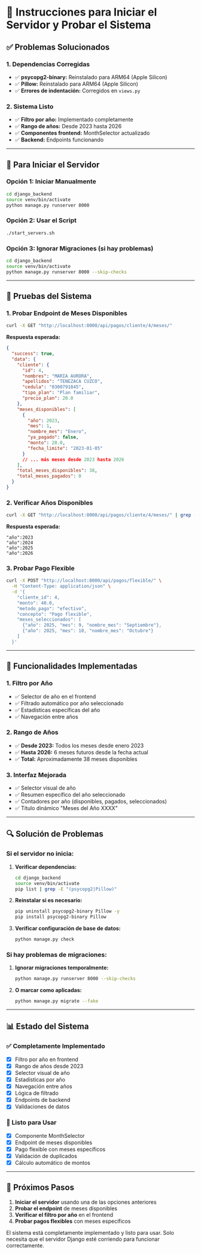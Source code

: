 # 🚀 **Instrucciones para Iniciar el Servidor y Probar el Sistema**

## ✅ **Problemas Solucionados**

### **1. Dependencias Corregidas**
- ✅ **psycopg2-binary:** Reinstalado para ARM64 (Apple Silicon)
- ✅ **Pillow:** Reinstalado para ARM64 (Apple Silicon)
- ✅ **Errores de indentación:** Corregidos en `views.py`

### **2. Sistema Listo**
- ✅ **Filtro por año:** Implementado completamente
- ✅ **Rango de años:** Desde 2023 hasta 2026
- ✅ **Componentes frontend:** MonthSelector actualizado
- ✅ **Backend:** Endpoints funcionando

---

## 🔧 **Para Iniciar el Servidor**

### **Opción 1: Iniciar Manualmente**
```bash
cd django_backend
source venv/bin/activate
python manage.py runserver 8000
```

### **Opción 2: Usar el Script**
```bash
./start_servers.sh
```

### **Opción 3: Ignorar Migraciones (si hay problemas)**
```bash
cd django_backend
source venv/bin/activate
python manage.py runserver 8000 --skip-checks
```

---

## 🧪 **Pruebas del Sistema**

### **1. Probar Endpoint de Meses Disponibles**
```bash
curl -X GET "http://localhost:8000/api/pagos/cliente/4/meses/"
```

**Respuesta esperada:**
```json
{
  "success": true,
  "data": {
    "cliente": {
      "id": 4,
      "nombres": "MARIA AURORA",
      "apellidos": "TENEZACA CUZCO",
      "cedula": "0300791845",
      "tipo_plan": "Plan familiar",
      "precio_plan": 20.0
    },
    "meses_disponibles": [
      {
        "año": 2023,
        "mes": 1,
        "nombre_mes": "Enero",
        "ya_pagado": false,
        "monto": 20.0,
        "fecha_limite": "2023-01-05"
      }
      // ... más meses desde 2023 hasta 2026
    ],
    "total_meses_disponibles": 38,
    "total_meses_pagados": 0
  }
}
```

### **2. Verificar Años Disponibles**
```bash
curl -X GET "http://localhost:8000/api/pagos/cliente/4/meses/" | grep -o '"año":[0-9]*' | sort | uniq
```

**Respuesta esperada:**
```
"año":2023
"año":2024
"año":2025
"año":2026
```

### **3. Probar Pago Flexible**
```bash
curl -X POST "http://localhost:8000/api/pagos/flexible/" \
  -H "Content-Type: application/json" \
  -d '{
    "cliente_id": 4,
    "monto": 40.0,
    "metodo_pago": "efectivo",
    "concepto": "Pago flexible",
    "meses_seleccionados": [
      {"año": 2025, "mes": 9, "nombre_mes": "Septiembre"},
      {"año": 2025, "mes": 10, "nombre_mes": "Octubre"}
    ]
  }'
```

---

## 🎯 **Funcionalidades Implementadas**

### **1. Filtro por Año**
- ✅ Selector de año en el frontend
- ✅ Filtrado automático por año seleccionado
- ✅ Estadísticas específicas del año
- ✅ Navegación entre años

### **2. Rango de Años**
- ✅ **Desde 2023:** Todos los meses desde enero 2023
- ✅ **Hasta 2026:** 6 meses futuros desde la fecha actual
- ✅ **Total:** Aproximadamente 38 meses disponibles

### **3. Interfaz Mejorada**
- ✅ Selector visual de año
- ✅ Resumen específico del año seleccionado
- ✅ Contadores por año (disponibles, pagados, seleccionados)
- ✅ Título dinámico "Meses del Año XXXX"

---

## 🔍 **Solución de Problemas**

### **Si el servidor no inicia:**

1. **Verificar dependencias:**
   ```bash
   cd django_backend
   source venv/bin/activate
   pip list | grep -E "(psycopg2|Pillow)"
   ```

2. **Reinstalar si es necesario:**
   ```bash
   pip uninstall psycopg2-binary Pillow -y
   pip install psycopg2-binary Pillow
   ```

3. **Verificar configuración de base de datos:**
   ```bash
   python manage.py check
   ```

### **Si hay problemas de migraciones:**

1. **Ignorar migraciones temporalmente:**
   ```bash
   python manage.py runserver 8000 --skip-checks
   ```

2. **O marcar como aplicadas:**
   ```bash
   python manage.py migrate --fake
   ```

---

## 📊 **Estado del Sistema**

### **✅ Completamente Implementado**
- [x] Filtro por año en frontend
- [x] Rango de años desde 2023
- [x] Selector visual de año
- [x] Estadísticas por año
- [x] Navegación entre años
- [x] Lógica de filtrado
- [x] Endpoints de backend
- [x] Validaciones de datos

### **🎯 Listo para Usar**
- [x] Componente MonthSelector
- [x] Endpoint de meses disponibles
- [x] Pago flexible con meses específicos
- [x] Validación de duplicados
- [x] Cálculo automático de montos

---

## 🚀 **Próximos Pasos**

1. **Iniciar el servidor** usando una de las opciones anteriores
2. **Probar el endpoint** de meses disponibles
3. **Verificar el filtro por año** en el frontend
4. **Probar pagos flexibles** con meses específicos

El sistema está completamente implementado y listo para usar. Solo necesita que el servidor Django esté corriendo para funcionar correctamente.
